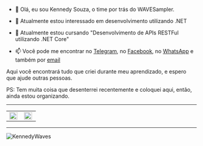 - 👋 Olá, eu sou Kennedy Souza, o time por trás do WAVESampler.

- 👀 Atualmente estou interessado em desenvolvimento utilizando .NET
- 🌱 Atualmente estou cursando "Desenvolvimento de APIs RESTFul utilizando .NET Core"
- 📫 Você pode me encontrar no [Telegram](https://https://t.me/kennedywaves), no [Facebook](https://https://fb.com/kennedywaves), no [WhatsApp](https://api.whatsapp.com/send?phone=5591984630598&text=E%20ai,%20man!%20Te%20vi%20no%20GitHub!) e também por [email](mailto://kennedy.es.souza@gmail.com)

Aqui você encontrará tudo que criei durante meu aprendizado, e espero que ajude outras pessoas.


PS: Tem muita coisa que desenterrei recentemente e coloquei aqui, então, ainda estou organizando.

<p><hr></p>

<center>
<table cellspacing="0" cellpadding="0" >
    <tr width="100%">
        <td ><img width="95%" align="left" src="https://github-readme-stats.vercel.app/api/top-langs/?username=KennedyWaves&hide=html&layout=compact&theme=buefy" /></td>
        <td ><img width="95%" align="left" src="https://github-readme-stats.vercel.app/api?username=KennedyWaves&theme=buefy"/></td>
    </tr>   
</table>
</center>   

<p><hr></p>
<p>
    <img src="https://komarev.com/ghpvc/?username=KennedyWaves" alt="KennedyWaves" />
</p>

